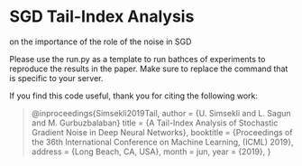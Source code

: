 # SGD Tail-Index Analysis
on the importance of the role of the noise in SGD  

Please use the run.py as a template to run bathces of experiments to reproduce the results in the paper. Make sure to replace the command that is specific to your server.  


If you find this code useful, thank you for citing the following work:

> @inproceedings{Simsekli2019Tail,
author = {U. Simsekli and L. Sagun and M. Gurbuzbalaban}
title = {A Tail-Index Analysis of Stochastic Gradient Noise in Deep Neural Networks},
booktitle = {Proceedings of the 36th International Conference on Machine Learning, (ICML) 2019},
address = {Long Beach, CA, USA},
month = jun,
year = {2019},
}
